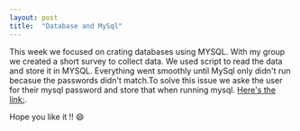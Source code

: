 ```yaml
---
layout: post
title:  "Database and MySql"
--- 
```


This week we focused on  crating databases using MYSQL. With my group we created a short survey to collect data.
We used script to read the data and store it in MYSQL. Everything went smoothly until MySql only didn't run 
becasue the passwords didn't match.To solve this issue we aske the user for their mysql password and store that when
running mysql. [Here's the link:](https://github.com/rabbasi2/task-5-database-interface/tree/archive).

Hope you like it !! :smile: